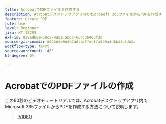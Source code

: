 ```yaml
---
title: AcrobatでPDFファイルを作成する
description: Acrobatデスクトップアプリ内でMicrosoft 365ファイルからPDFを作成する方法について説明します
feature: Create PDF
role: User
level: Beginner
jira: KT-13293
exl-id: 0a8edb8e-50c5-4ab1-abc7-664c3b463f2d
source-git-commit: 063268e985b7a64beffec8fa939a3d8b38d3d03a
workflow-type: tm+mt
source-wordcount: '45'
ht-degree: 0%

---
```


# AcrobatでのPDFファイルの作成

この60秒のビデオチュートリアルでは、Acrobatデスクトップアプリ内でMicrosoft 365ファイルからPDFを作成する方法について説明します。

>[!VIDEO](https://video.tv.adobe.com/v/3437206?quality=12&learn=on&hidetitle=true&captions=jpn)
